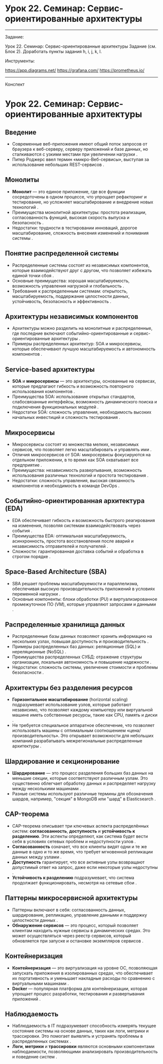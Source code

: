 # Урок 22. Семинар: Сервис-ориентированные архитектуры

_____________________________________________________________________________________________________

Задание:

Урок 22. Семинар: Сервис-ориентированные архитектуры
Задание (см. Блок 2).
Доработать пункты задания h, i, j, k, l.

Инструменты:

https://app.diagrams.net/
https://grafana.com/
https://prometheus.io/



*****************************************************************************************************

Конспект

# Урок 22. Семинар: Сервис-ориентированные архитектуры

## Введение
- Современные веб-приложения имеют общий поток запросов от браузера к веб-серверу, серверу приложений и базе данных, но сталкиваются с узкими местами при увеличении нагрузки    .
- Питер Роджерс ввел термин «микро-Веб-сервисы», выступая за использование небольших REST-сервисов    .

## Монолиты
- **Монолит** — это единое приложение, где все функции сосредоточены в одном процессе, что упрощает рефакторинг и тестирование, но усложняет масштабирование и внедрение новых технологий    .
- Преимущества монолитной архитектуры: простота реализации, согласованность функций, высокая скорость выпуска и безопасность    .
- Недостатки: трудности в тестировании инноваций, дорогое масштабирование, сложность внесения изменений и понимания системы      .

## Понятие распределенной системы
- Распределенные системы состоят из независимых компонентов, которые взаимодействуют друг с другом, что позволяет избежать единой точки сбоя    .
- Основные преимущества: хорошая масштабируемость, возможность управления нагрузкой и глобальность     .
- Требования к распределенным системам: открытость, масштабируемость, поддержание целостности данных, устойчивость, безопасность и эффективность     .

## Архитектуры независимых компонентов
- Архитектуры можно разделить на монолитные и распределенные, где последние включают событийно-ориентированные и сервис-ориентированные архитектуры    .
- Примеры распределенных архитектур: SOA и микросервисы, которые обеспечивают лучшую масштабируемость и автономность компонентов     .

## Service-based архитектуры
- **SOA** и **микросервисы** — это архитектуры, основанные на сервисах, которые предлагают гибкость и возможность повторного использования компонентов    .
- Преимущества SOA: использование открытых стандартов, слабосвязанные интерфейсы, возможность динамического поиска и подключения функциональных модулей     .
- Недостатки SOA: сложность управления, необходимость высоких начальных инвестиций и сложность тестирования     .

## Микросервисы
- Микросервисы состоят из множества мелких, независимых сервисов, что позволяет легко масштабировать и управлять ими    .
- Отличия микросервисов от SOA: микросервисы фокусируются на отдельном приложении, в то время как SOA охватывает все предприятие    .
- Преимущества: независимость развертывания, возможность использования различных технологий и простота тестирования     .
- Недостатки: сложность управления, высокая связанность компонентов и необходимость в команде DevOps     .

## Событийно-ориентированная архитектура (EDA)
- EDA обеспечивает гибкость и возможность быстрого реагирования на изменения, позволяя системам взаимодействовать через события    .
- Преимущества EDA: оптимальная масштабируемость, асинхронность, простота восстановления после аварий и независимость отправителей и получателей     .
- Сложности: гарантированная доставка событий и обработка в строгом порядке    .

## Space-Based Architecture (SBA)
- SBA решает проблемы масштабируемости и параллелизма, обеспечивая высокую производительность приложений в условиях переменной нагрузки    .
- Основные компоненты: блоки обработки (PU) и виртуализированное промежуточное ПО (VM), которые управляют запросами и данными    .

## Распределенные хранилища данных
- Распределенные базы данных позволяют хранить информацию на нескольких узлах, повышая доступность и производительность    .
- Примеры распределенных баз данных: реляционные (SQL) и нереляционные (NoSQL)    .
- Преимущества распределенных СУБД: отражение структуры организации, локальная автономность и повышение надежности     .
- Недостатки: сложность системы, увеличение стоимости и проблемы безопасности     .
## Архитектуры без разделения ресурсов
- **Горизонтальное масштабирование** (horizontal scaling) подразумевает использование узлов, которые работают независимо, что позволяет каждому компьютеру или виртуальной машине иметь собственные ресурсы, такие как CPU, память и диски   .
- Не требуется специальное аппаратное обеспечение, что позволяет использовать машины с оптимальным соотношением «цена/производительность». Это открывает возможности для небольших компаний разрабатывать межрегиональные распределенные архитектуры   .

## Шардирование и секционирование
- **Шардирование** — это процесс разделения больших баз данных на меньшие секции, которые соответствуют различным узлам. Это существенно облегчает обработку данных и распределяет нагрузку между несколькими машинами    .
- Разные системы используют различные термины для обозначения шардов, например, "секция" в MongoDB или "шард" в Elasticsearch    .

## CAP-теорема
- CAP-теорема описывает три ключевых аспекта распределённых систем: **согласованность**, **доступность** и **устойчивость к разделению**. Эти аспекты определяют, как система будет вести себя в условиях сетевых проблем и недоступности узлов    .
- **Согласованность** означает, что все клиенты видят одни и те же данные в одно и то же время, что требует мгновенной репликации данных между узлами   .
- **Доступность** гарантирует, что все активные узлы возвращают допустимый ответ на запрос, даже если некоторые узлы недоступны   .
- **Устойчивость к разделению** подразумевает, что система продолжает функционировать, несмотря на сетевые сбои   .

## Паттерны микросервисной архитектуры
- Паттерны включают в себя: согласованность данных, шардирование, репликацию, управление данными и поддержку целостности данных    .
- **Обнаружение сервисов** — это процесс, который позволяет клиентам находить нужные сервисы в динамических средах. Это может осуществляться через реестр сервисов, который обновляется при запуске и остановке экземпляров сервисов    .

## Контейнеризация
- **Контейнеризация** — это виртуализация на уровне ОС, позволяющая запускать приложения в изолированных средах, что обеспечивает их портативность и уменьшает накладные расходы по сравнению с виртуальными машинами    .
- **Docker** — популярная платформа для контейнеризации, которая упрощает процесс разработки, тестирования и развертывания приложений    .

## Наблюдаемость
- Наблюдаемость в IT подразумевает способность измерять текущее состояние системы на основе данных, таких как логи, метрики и трассировки. Это помогает выявлять и устранять проблемы в распределенных системах    .
- **Логи**, **метрики** и **трассировки** являются основными компонентами наблюдаемости, позволяющими анализировать производительность и поведение систем     .
